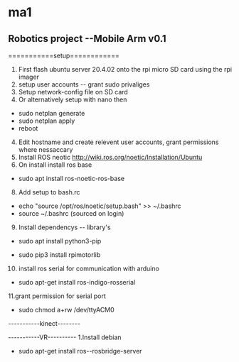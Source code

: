 # ma1
## Robotics project --Mobile Arm v0.1

===========setup============

1. First flash ubuntu server 20.4.02 onto the rpi micro SD card using the rpi imager
2. setup user accounts -- grant sudo privaliges
3. Setup network-config file on SD card
4. Or alternatively setup with nano then

- sudo netplan generate
- sudo netplan apply
- reboot
  
4. Edit hostname and create relevent user accounts, grant permissions where nessaccary
5. Install ROS neotic http://wiki.ros.org/noetic/Installation/Ubuntu
6. On install install ros base

- sudo apt install ros-noetic-ros-base

8. Add setup to bash.rc

- echo "source /opt/ros/noetic/setup.bash" >> ~/.bashrc
- source ~/.bashrc (sourced on login)

9. Install dependencys -- library's

- sudo apt install python3-pip

- sudo pip3 install rpimotorlib

10. install ros serial for communication with arduino 

- sudo apt-get install ros-indigo-rosserial

11.grant permission for serial port

- sudo chmod a+rw /dev/ttyACM0

-----------kinect--------

-----------VR----------
1.Install debian

- sudo apt-get install ros-<rosdistro>-rosbridge-server

